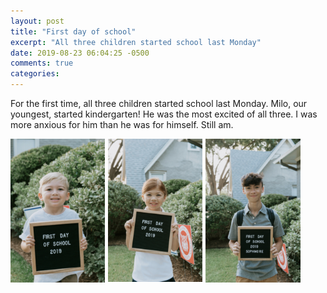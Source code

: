 ```yaml
---
layout: post
title: "First day of school"
excerpt: "All three children started school last Monday"
date: 2019-08-23 06:04:25 -0500
comments: true
categories: 
---
```


For the first time, all three children started school last Monday. Milo, our youngest, started kindergarten! He was the most excited of all three. I was more anxious for him than he was for himself. Still am.

<img src="/assets/2019/08/first-day-of-school-milo.jpg" style="float: left; width: 30%; margin-right: 1%">
<img src="/assets/2019/08/first-day-of-school-lucy.jpg" style="float: left; width: 30%; margin-right: 1%">
<img src="/assets/2019/08/first-day-of-school-penn.jpg" style="float: left; width: 30%; ">
<br style="clear:left">